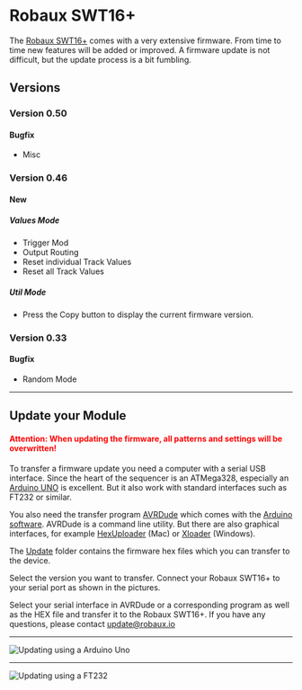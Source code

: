 # Robaux SWT16+

The [Robaux SWT16+](https://robaux.io/swt16plus) comes with a very extensive firmware. From time to time new features will be added or improved. A firmware update is not difficult, but the update process is a bit fumbling.

## Versions

### Version 0.50
#### Bugfix
* Misc

### Version 0.46
#### New
##### Values Mode
* Trigger Mod
* Output Routing
* Reset individual Track Values
* Reset all Track Values

##### Util Mode
* Press the Copy button to display the current firmware version.

### Version 0.33
#### Bugfix
* Random Mode

---

## Update your Module

#### <span style="color:red">Attention: When updating the firmware, all patterns and settings will be overwritten!</span>

To transfer a firmware update you need a computer with a serial USB interface. Since the heart of the sequencer is an ATMega328, especially an [Arduino UNO](https://store.arduino.cc/arduino-uno-rev3) is excellent. But it also work with standard interfaces such as FT232 or similar.

You also need the transfer program [AVRDude](https://typeunsafe.wordpress.com/2011/07/22/programming-arduino-with-avrdude/) which comes with the [Arduino software](https://www.arduino.cc/en/main/software). AVRDude is a command line utility. But there are also graphical interfaces, for example [HexUploader](http://paulkaplan.me/HexUploader/) (Mac) or [Xloader](http://xloader.russemotto.com/) (Windows).

The [Update](https://github.com/robaux/swt16plus/tree/master/update) folder contains the firmware hex files which you can transfer to the device.

Select the version you want to transfer. Connect your Robaux SWT16+ to your serial port as shown in the pictures.

Select your serial interface in AVRDude or a corresponding program as well as the HEX file and transfer it to the Robaux SWT16+. If you have any questions, please contact update@robaux.io

---

![Updating using a Arduino Uno](https://robaux.io/update/swt16plus/updatingArduinoUno.jpg)

---

![Updating using a FT232](https://robaux.io/update/swt16plus/updatingFT232.jpg)
